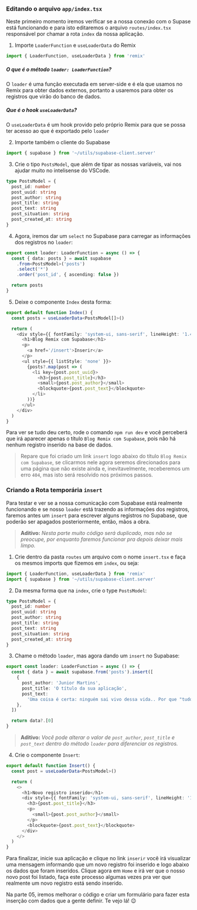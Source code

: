 ### Editando o arquivo `app/index.tsx`

Neste primeiro momento iremos verificar se a nossa conexão com o Supase está funcionando e para isto editaremos o arquivo `routes/index.tsx` responsável por chamar a rota `index` da nossa aplicação.

1. Importe `LoaderFunction` e `useLoaderData` do Remix

```ts
import { LoaderFunction, useLoaderData } from 'remix'
```

##### O que é o método `loader: LoaderFunction`?

O `loader` é uma função executada em server-side e é ela que usamos no Remix para obter dados externos, portanto a usaremos para obter os registros que virão do banco de dados.

##### Que é o hook `useLoaderData`?

O `useLoaderData` é um hook provido pelo próprio Remix para que se possa ter acesso ao que é exportado pelo `loader`

2. Importe também o cliente do Supabase

```ts
import { supabase } from '~/utils/supabase-client.server'
```

3. Crie o tipo `PostsModel`, que além de tipar as nossas variáveis, vai nos ajudar muito no intelisense do VSCode.

```ts
type PostsModel = {
  post_id: number
  post_uuid: string
  post_author: string
  post_title: string
  post_text: string
  post_situation: string
  post_created_at: string
}
```

4. Agora, iremos dar um `select` no Supabase para carregar as informações dos registros no `loader`:

```ts
export const loader: LoaderFunction = async () => {
  const { data: posts } = await supabase
    .from<PostsModel>('posts')
    .select('*')
    .order('post_id', { ascending: false })

  return posts
}
```

5. Deixe o componente `Index` desta forma:

```ts
export default function Index() {
  const posts = useLoaderData<PostsModel[]>()

  return (
    <div style={{ fontFamily: 'system-ui, sans-serif', lineHeight: '1.4' }}>
      <h1>Blog Remix com Supabase</h1>
      <p>
        <a href='/insert'>Inserir</a>
      </p>
      <ul style={{ listStyle: 'none' }}>
        {posts?.map(post => (
          <li key={post.post_uuid}>
            <h3>{post.post_title}</h3>
            <small>{post.post_author}</small>
            <blockquote>{post.post_text}</blockquote>
          </li>
        ))}
      </ul>
    </div>
  )
}
```

Para ver se tudo deu certo, rode o comando `npm run dev` e você perceberá que irá aparecer apenas o título `Blog Remix com Supabase`, pois não há nenhum registro inserido na base de dados.

> Repare que foi criado um link `insert` logo abaixo do título `Blog Remix com Supabase`, se clicarmos nele agora seremos direcionados para uma página que não existe ainda e, inevitavelmente, receberemos um erro `404`, mas isto será resolvido nos próximos passos.

### Criando a Rota temporária `insert`

Para testar e ver se a nossa comunicação com Supabase está realmente funcionando e se nosso `loader` está trazendo as informações dos registros, faremos antes um `insert` para escrever alguns registros no Supabase, que poderão ser apagados posteriormente, então, mãos a obra.

> **Aditivo:** _Nesta parte muito código será duplicado, mas não se preocupe, por enquanto faremos funcionar pra depois deixar mais limpo._

1. Crie dentro da pasta `routes` um arquivo com o nome `insert.tsx` e faça os mesmos imports que fizemos em `index`, ou seja:

```ts
import { LoaderFunction, useLoaderData } from 'remix'
import { supabase } from '~/utils/supabase-client.server'
```

2. Da mesma forma que na `index`, crie o type `PostsModel`:

```ts
type PostsModel = {
  post_id: number
  post_uuid: string
  post_author: string
  post_title: string
  post_text: string
  post_situation: string
  post_created_at: string
}
```

3. Chame o método `loader`, mas agora dando um `insert` no Supabase:

```ts
export const loader: LoaderFunction = async () => {
  const { data } = await supabase.from('posts').insert([
    {
      post_author: 'Junior Martins',
      post_title: 'O título da sua aplicação',
      post_text:
        'Uma coisa é certa: ninguém sai vivo dessa vida.. Por que "tudo junto" se escreve separado e "separado" se escreve tudo junto?. Se tamanho fosse documento o elefante era dono do circo.. Não concordo nem discordo, muito pelo contrário. Em rio de piranhas, jacaré nada de costas. Um é pouco, dois é bom e três é ímpar. Um é pouco, dois é bom e três é ímpar. O sonho não acabou. E ainda temos pão doce, maria-mole e queijadinha. Uma coisa é uma coisa, outra coisa é outra coisa.',
    },
  ])

  return data?.[0]
}
```

> **Aditivo:** _Você pode alterar o valor de `post_author`, `post_title` e `post_text` dentro do método `loader` para diferenciar os registros._

4. Crie o componente `Insert`:

```ts
export default function Insert() {
  const post = useLoaderData<PostsModel>()

  return (
    <>
      <h1>Novo registro inserido</h1>
      <div style={{ fontFamily: 'system-ui, sans-serif', lineHeight: '1.4' }}>
        <h3>{post.post_title}</h3>
        <p>
          <small>{post.post_author}</small>
        </p>
        <blockquote>{post.post_text}</blockquote>
      </div>
    </>
  )
}
```

Para finalizar, inicie sua aplicação e clique no link `inserir` você irá visualizar uma mensagem informando que um novo registro foi inserido e logo abaixo os dados que foram inseridos. Clique agora em `Home` e irá ver que o nosso novo post foi listado, faça este processo algumas vezes pra ver que realmente um novo registro está sendo inserido.

Na parte 05, iremos melhorar o código e criar um formulário para fazer esta inserção com dados que a gente definir. Te vejo lá! 😉
